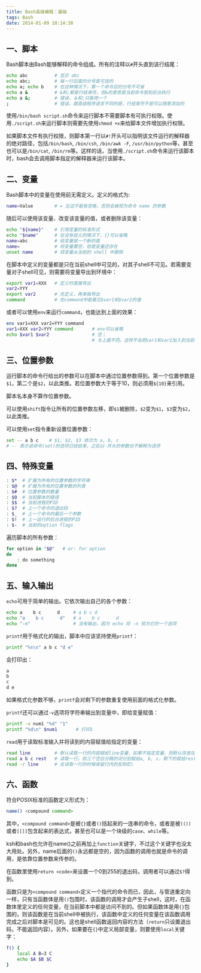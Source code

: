 ```yaml
---
title: Bash高级编程：基础
tags: Bash
date: 2014-01-09 10:14:38
---
```



一、脚本
--------

Bash脚本由Bash能够解释的命令组成。所有的注释以`#`开头直到该行结尾：

```bash
echo abc          # 显示 abc
echo abc;         # 每一行后面的分号是可选的
echo a; echo b    # 在这种情况下，第一个命令后的分号不可省
echo a &          # &和;都是行结束符，但&的意思是当前命令放到后台执行
echo a &;         # 错误，＆和;只能用一个
;                 # 错误，跟高级程序语言不同的是，行结束符不是可以随意添加的
```

使用`/bin/bash script.sh`命令来运行脚本不需要脚本有可执行权限。使用`./script.sh`来运行脚本则需要先使用`chmod +x`来给脚本文件增加执行权限。

如果脚本文件有执行权限，则脚本第一行以`#!`开头可以指明该文件运行的解释器的绝对路径，包括`/bin/bash`, `/bin/csh`, `/bin/awk -F`, `/usr/bin/python`等，甚至也可以是`/bin/cat`, `/bin/rm`等。这样的话，当使用`./script.sh`命令来运行该脚本时，bash会去调用脚本指定的解释器来运行该脚本。

二、变量
--------

Bash脚本中的变量在使用前无需定义。定义的格式为:

```bash
name=Value        # = 左边不能有空格，否则会被视为命令 name 的参数
```

随后可以使用该变量、改变该变量的值，或者删除该变量：

```bash
echo "${name}"    # 引用变量的标准形式
echo "$name"      # 在没有歧义的情况下，{}可以省略
name=abc          # 给变量赋一个新的值
name=             # 将变量置空，但是变量还存在
unset name        # 将变量从当前的 shell 中删除
```

在脚本中定义的变量都是只在当前shell中可见的，对其子shell不可见。若需要变量对子shell可见，则需要将变量导出到环境中：

```bash
export var1=XXX   # 定义时直接导出
var2=YYY
export var2       # 先定义，再单独导出
command           # 在command中能看见$var1和$var2的值
```

或者可以使用`env`来运行`command`，也能达到上面的效果：

```bash
env var1=XXX var2=YYY command
var1=XXX var2=YYY command       # env可以省略
echo $var1 $var2                # 空；
                                # 与上面不同，这样不会把var1和var2加入到当前shell中
```

三、位置参数
------------

运行脚本的命令行给出的参数可以在脚本中通过位置参数得到。第一个位置参数是`$1`，第二个是`$2`，以此类推。若位置参数大于等于10，则必须用`${10}`来引用。

脚本名本身不算作位置参数。

可以使用`shift`指令让所有的位置参数左移，即`$1`被删除，`$2`变为`$1`，`$3`变为`$2`，以此类推。

可以使用`set`指令重新设置位置参数：

```bash
set -- a b c    # $1, $2, $3 依次为 a, b, c
# -- 表示该命令(set)的选项已经结束，之后以-开头的参数也不解释为选项
```

四、特殊变量
------------

```bash
: $*  # 扩展为所有的位置参数的字符串
: $@  # 扩展为所有的位置参数的列表
: $#  # 位置参数的数量
: $0  # 当前脚本的路径
: $$  # 当前进程的PID
: $?  # 上一个命令的退出码
: $_  # 上一个命令的最后一个参数
: $!  # 上一运行的后台进程的PID
: $-  # 当前的option flags
```

遍历脚本的所有参数：

```bash
for option in "$@"   # or: for option
do
    : do something
done
```

五、输入输出
-----------

`echo`可用于简单的输出。它依次输出自己的各个参数：

```bash
echo a    b c      d     # a b c d
echo "a    b c      d"   # a    b c      d
echo "-n"                # 没有输出，因为 echo 将 -n 视为它的一个选项
```

`printf`用于格式化的输出，脚本中应该坚持使用`printf`：

```bash
printf "%s\n" a b c "d e"
```

会打印出：

```bash
a
b
c
d e
```

如果格式化参数不够，`printf`会对剩下的参数重复使用前面的格式化参数。

`printf`还可以通过`-v`选项将字符串输出到变量中，即给变量赋值：

```bash
printf -v num1 "%d" "1"
printf "%d\n" $num1       # 打印1
```

`read`用于读取标准输入并将读到的内容赋值给指定的变量：

```bash
read line         # 默认读取一行的内容赋给line变量，如果不指定变量，则默认存放在 REPLY 变量中
read a b c rest   # 读取一行，前三个空白分隔的词分别赋给a, b, c，剩下的赋给rest
read -r line      # 在读取一行的时候保留行内的反斜杠\
```

六、函数
--------

符合POSIX标准的函数定义形式为：

```bash
name() <compound command>
```

其中，`<compound command>`是被`{}`或者`()`括起来的一连串的命令，或者是被`(())`或者`[[]]`包含起来的表达式，甚至也可以是一个块级的`case`、`while`等。

ksh和bash也允许在name()之前再加上`function`关键字，不过这个关键字也没太大用处。另外，name后面的`()`永远都是空的，因为函数的调用也就是命令的调用，是依靠位置参数来传参的。

在函数里使用`return <code>`来设置一个0到255的退出码，调用者可以通过`$?`得到。

函数只是为`<compound command>`定义一个指代的命令而已，因此，与管道重定向一样，只有当函数体是用`()`包围时，该函数的调用才会产生子shell，这时，在函数体里定义的任何变量，在当前脚本中都是访问不到的。但如果函数体是用`{}`包围的，则该函数是在当前shell中被执行，该函数中定义的任何变量在该函数调用完成之后对脚本是可见的。这也是shell函数返回内容的方法（`return`只设置退出码，不能返回内容）。另外，如果要在`{}`中定义局部变量，则要使用`local`关键字：

```bash
f() {
    local A B=3 C
    echo $A $B $C
}
```
